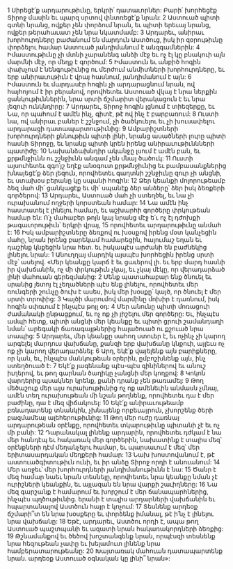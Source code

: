 1 Սիրեցէ՛ք արդարութիւնը, երկրի՛ դատաւորներ:
Բարի՛ խորհեցէք Տիրոջ մասին
եւ պարզ սրտով փնտռեցէ՛ք նրան:
2 Աստուած պիտի գտնի նրանց, ովքեր չեն փորձում նրան,
եւ պիտի երեւայ նրանց, ովքեր թերահաւատ չեն նրա նկատմամբ:
3 Արդարեւ, անիրաւ խորհուրդները բաժանում են մարդուն Աստծուց,
իսկ իր զօրութիւնը փորձելու համար Աստուած յանդիմանում է անզգամներին:
4 Իմաստութիւնը չի մտնի չարանենգ անձի մէջ
եւ ոչ էլ կը բնակուի այն մարմնի մէջ, որ մեղք է գործում:
5 Իմաստուն եւ անբիծ հոգին փախչում է նենգութիւնից
ու մերժում անմիտների խորհուրդները,
եւ երբ անիրաւութիւն է վրայ հասնում, յանդիմանում է այն:
6 Իմաստուն եւ մարդասէր հոգին չի արդարացնում նրան,
ով հայհոյում է իր բերանով,
որովհետեւ Աստուած վկայ է նրա ներքին ցանկութիւններին,
նրա սրտի ճշմարիտ վերակացուն է
եւ նրա լեզուի ունկնդիրը:
7 Արդարեւ, Տիրոջ հոգին լցնում է տիեզերքը,
եւ Նա, որ պահում է ամէն ինչ, գիտէ, թէ ով ինչ է բարբառում:
8 Ուստի նա, ով անիրաւ բաներ է շշնջում,
չի ծածկուելու եւ չի խուսափելու արդարացի դատապարտութիւնից:
9 Ամբարիշտների խորհուրդների քննութիւն պիտի լինի,
նրանց ասածների լուրը պիտի հասնի Տիրոջը,
եւ նրանք պիտի կրեն իրենց անիրաւութիւննների պատիժը:
10 Նախանձախնդիր ականջը լսում է ամէն բան,
եւ քրթմնջիւնն ու շշնջիւնն անգամ չեն մնայ ծածուկ:
11 Ուստի այսուհետեւ զգո՛յշ եղէք անօգուտ քրթմնջիւնից
եւ բամբասանքներից խնայեցէ՛ք ձեր լեզուն,
որովհետեւ գաղտնի շշնջիւնը զուր չի անցնի,
եւ ստախօս բերանը կը սպանի հոգին:
12 Ձեր կեանքի մոլորութեամբ ձեզ մահ մի՛ ցանկացէք
եւ մի՛ սպանէք ձեր անձերը՝ ձեր իսկ ձեռքերի գործերով:
13 Արդարեւ, Աստուած մահ չի ստեղծել,
եւ նա չի ուրախանում ողջերի կորստեան համար:
14 Նա ամէն ինչ հաստատել է լինելու համար,
եւ աշխարհի գործերը փրկութեան համար են:
Ո՛չ մահաբեր թոյն կայ նրանց մէջ
ե՛ւ ոչ էլ դժոխքի թագաւորութիւն՝ երկրի վրայ,
15 որովհետեւ արդարութիւնը անմահ է:
16 Իսկ ամբարիշտները ձեռքով ու խօսքով իրենց մօտ կանչեցին մահը,
նրան իրենց բարեկամ համարեցին,
հալումաշ եղան եւ դաշինք կնքեցին նրա հետ.
եւ իսկապէս արժանի են բաժնեկից լինելու նրան:
1 Անուղղայ մարդիկ այսպէս խորհեցին իրենց սրտի մէջ՝ ասելով.
«Մեր կեանքը կարճ է եւ ցաւերով լի.
եւ երբ մարդ հասնի իր վախճանին, ոչ մի փրկութիւն չկայ,
եւ չկայ մէկը, որ վերադարձած լինի մահուան գերեզմանից:
2 Մենք պատահաբար ենք ծնուել
եւ սրանից յետոյ էլ չեղածների պէս ենք լինելու,
որովհետեւ մեր ռունգերի շունչը ծուխ է ասես,
իսկ մեր խօսքը՝ կայծ, որ ծնուել է մեր սրտի տրոփից:
3 Կայծի մարումով մարմինը մոխիր է դառնում,
իսկ հոգին սփռւում է ինչպէս թոյլ օդ:
4 Մեր անունը պիտի մոռացուի ժամանակի ընթացքում,
եւ ոչ ոք չի յիշելու մեր գործերը:
Եւ, ինչպէս ամպի հետք, պիտի անցնի մեր կեանքը
եւ պիտի ցրուի շամանդաղի նման՝
արեգակի ճառագայթներից հալածուած ու քշուած նրա տապից:
5 Արդարեւ, մեր կեանքը սահող ստուեր է,
եւ ոչինչ չի կարող արգելել մարդուս վախճանը,
քանզի երբ վախճանը կնքուի, այլեւս ոչ ոք չի կարող վերադարձնել:
6 Արդ, եկէ՛ք վայելենք այն բարիքները, որ կան,
եւ, ինչպէս մանկութեան օրերին, ըմբոշխնենք այն, ինչ ստեղծուած է:
7 Եկէ՛ք յագենանք պէս-պէս գինիներով եւ անուշ իւղերով,
եւ թող գարնան ծաղիկը չանցնի մեր կողքով:
8 Կոկոն վարդերից պսակներ կրենք,
քանի դրանք չեն թառամել:
9 Թող մեծաշուք մեր այս ուրախութիւնից ոչ ոք ամենեւին անմասն չմնայ,
ամէն տեղ ուրախութեան մի նշան թողնենք,
որովհետեւ դա է մեր բաժինը, դա է մեզ վիճակուել:
10 Եկէ՛ք անիրաւութեամբ բռնադատենք տնանկին,
չխնայենք որբեւայրուն,
չխորշենք ծերի բազմամեայ ալեհերութիւնից:
11 Թող մեր ուժը դառնայ արդարութեան օրէնքը,
որովհետեւ տկարութիւնը պիտանի չէ եւ ոչ մի բանի:
12 Դարանակալ լինենք արդարին,
որովհետեւ դժկամ է նա մեր հանդէպ եւ հակառակ մեր գործերին,
նախատինք է տալիս մեզ՝ օրէնքների դէմ մեղանչելու համար,
եւ պարսաւում է մեզ՝ մեր երիտասարդական մեղքերի համար:
13 Նախ խոստովանում է, թէ աստուածգիտութիւն ունի,
եւ իր անձը Տիրոջ որդի է անուանում:
14 Մեր առջեւ՝ մեր խորհուրդների յանդիմանութիւնն է նա:
15 Ծանր է մեզ համար նաեւ նրան տեսնելը,
որովհետեւ նրա կեանքը նման չէ ուրիշների կեանքին,
եւ այլազան են նրա վարքի շաւիղները:
16 Նա մեզ գարշանք է համարում
եւ խորշում է մեր ճանապարհներից, ինչպէս պղծութիւնից.
երանի է տալիս արդարների վախճանին
եւ հպարտանալով Աստծուն հայր է կոչում:
17 Տեսնենք արդեօք ճշմարի՞տ են նրա խօսքերը
եւ փորձենք իմանալ, թէ ի՛նչ է լինելու նրա վախճանը:
18 Եթէ, արդարեւ, Աստծու որդի է,
ապա թող Աստուած պաշտպանի
եւ ազատի նրան հակառակորդների ձեռքից:
19 Թշնամանքով եւ ծեծով խոշտանգենք նրան,
որպէսզի տեսնենք նրա հեզութեան չափը
եւ խելամուտ լինենք նրա համբերատարութեանը:
20 Խայտառակ մահուան դատապարտենք նրան.
արդեօք Աստուած օգնական կը լինի՞ նրան»:
